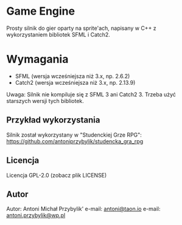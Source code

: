 # Game Engine

Prosty silnik do gier oparty na sprite'ach, napisany w C++ z wykorzystaniem bibliotek SFML i Catch2.

# Wymagania

- SFML (wersja wcześniejsza niż 3.x, np. 2.6.2)
- Catch2 (wersja wcześniejsza niż 3.x, np. 2.13.9)

Uwaga: Silnik nie kompiluje się z SFML 3 ani Catch2 3. Trzeba użyć starszych wersji tych bibliotek.

## Przykład wykorzystania

Silnik został wykorzystany w "Studenckiej Grze RPG": https://github.com/antoniprzybylik/studencka_gra_rpg

## Licencja

Licencja GPL-2.0 (zobacz plik LICENSE)

## Autor

Autor: Antoni Michał Przybylik'
e-mail: antoni@taon.io
e-mail: antoni.przybylik@wp.pl
